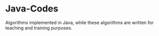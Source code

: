 # Java-Codes
Algorithms implemented in Java, while these algorithms are written for teaching and training purposes.
